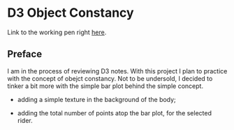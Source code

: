# D3 Object Constancy

Link to the working pen right [here](https://codepen.io/borntofrappe/full/wQBgJM/).

## Preface

I am in the process of reviewing D3 notes. With this project I plan to practice with the concept of obejct constancy. Not to be undersold, I decided to tinker a bit more with the simple bar plot behind the simple concept.

- adding a simple texture in the background of the body;

- adding the total number of points atop the bar plot, for the selected rider.
